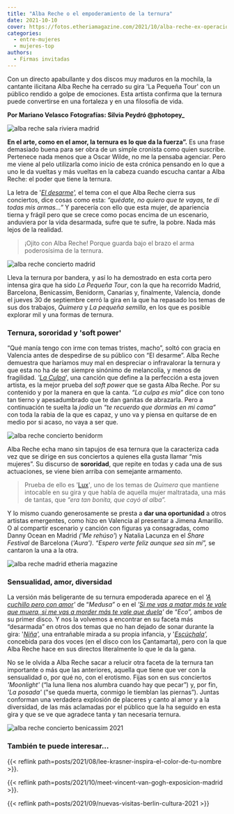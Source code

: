```yaml
---
title: "Alba Reche o el empoderamiento de la ternura"
date: 2021-10-10
cover: https://fotos.etheriamagazine.com/2021/10/alba-reche-ex-operacion-triunfo-2018.jpg
categories: 
  - entre-mujeres
  - mujeres-top
authors: 
  - Firmas invitadas
---
```


Con un directo apabullante y dos discos muy maduros en la mochila, la cantante ilicitana Alba Reche ha cerrado su gira 'La Pequeña Tour' con un público rendido a golpe de emociones. Esta artista confirma que la ternura puede convertirse en una fortaleza y en una filosofía de vida.

****Por Mariano Velasco**** ****Fotografías: Silvia Peydró @photopey\_**** 

![alba reche sala riviera madrid](https://fotos.etheriamagazine.com/2021/10/Alba-Reche-portada-etheria-magazine.jpg "Alba Reche en la Sala La Riviera de Madrid.")

__En el arte, como en el amor, la ternura es lo que da la fuerza”.__ Es una frase 
demasiado buena para ser obra de un simple cronista como quien suscribe. Pertenece nada 
menos que a Oscar Wilde, no me la pensaba agenciar. Pero me viene al pelo utilizarla 
como inicio de esta crónica pensando en lo que a uno le da vueltas y más vueltas en la 
cabeza cuando escucha cantar a Alba Reche: el poder que tiene la ternura. 

La letra de '[_El desarme_](https://www.youtube.com/watch?v=1wl8rcEnu1k)_',_ el tema con 
el que Alba Reche cierra sus conciertos, dice cosas como esta: _“quédate, no quiero que 
te vayas, te di todas mis armas…”_ Y parecería con ello que esta mujer, de apariencia 
tierna y frágil pero que se crece como pocas encima de un escenario, anduviera por la 
vida desarmada, sufre que te sufre, la pobre. Nada más lejos de la realidad. 

> ¡Ojito con Alba Reche! Porque guarda bajo el brazo el arma poderosísima de la ternura. 

![alba reche concierto madrid](https://fotos.etheriamagazine.com/2021/10/Alba-Reche-en-Madrid.jpg "Alba Reche abrió su gira 2021 en Madrid.")

Lleva la ternura por bandera, y así lo ha demostrado en esta corta pero intensa gira que 
ha sido _La Pequeña Tour_, con la que ha recorrido Madrid, Barcelona, Benicassim, 
Benidorm, Canarias y, finalmente, Valencia, donde el jueves 30 de septiembre cerró la 
gira en la que ha repasado los temas de sus dos trabajos, _Quimera_ y _La pequeña 
semilla_, en los que es posible explorar mil y una formas de ternura. 

### Ternura, sororidad y 'soft power'

“Qué manía tengo con irme con temas tristes, macho”, soltó con gracia en Valencia antes 
de despedirse de su público con “El desarme”. Alba Reche demuestra que haríamos muy mal 
en despreciar o infravalorar la ternura y que esta no ha de ser siempre sinónimo de 
melancolía, y menos de fragilidad. _'[La 
Culpa](https://www.youtube.com/watch?v=M_SQMGWwVRY)_', una canción que define a la 
perfección a esta joven artista, es la mejor prueba del _soft power_ que se gasta Alba 
Reche. Por su contenido y por la manera en que la canta. _“La culpa es mía”_ dice con 
tono tan tierno y apesadumbrado que te dan ganitas de abrazarla. Pero a continuación te 
suelta la _jodía_ un _“te recuerdo que dormías en mi cama”_ con toda la rabia de la que 
es capaz, y uno va y piensa en quitarse de en medio por si acaso, no vaya a ser que. 

![alba reche concierto benidorm](https://fotos.etheriamagazine.com/2021/10/Alba-Reche-Benidorm.jpg "Alba Reche en el concierto de Benidorm.")

Alba Reche echa mano sin tapujos de esa ternura que la caracteriza cada vez que se 
dirige en sus conciertos a quienes ella gusta llamar “mis mujeres”. Su discurso de 
**sororidad**, que repite en todas y cada una de sus actuaciones, se viene bien arriba 
con semejante armamento. 

> Prueba de ello es '[Lux](https://www.youtube.com/watch?v=dX7wa3TFr1I)'_,_ uno de los 
> temas de _Quimera_ que mantiene intocable en su gira y que habla de aquella mujer 
> maltratada, una más de tantas, que _“era tan bonita, que cayó al alba”._ 

Y lo mismo cuando generosamente se presta a **dar una oportunidad** a otros artistas 
emergentes, como hizo en Valencia al presentar a Jimena Amarillo. O al compartir 
escenario y canción con figuras ya consagradas, como Danny Ocean en Madrid _('Me 
rehúso'_) y Natalia Lacunza en el _Share Festival_ de Barcelona (_'Aura')_. _“Espero 
verte feliz aunque sea sin mí”,_ se cantaron la una a la otra. 

![alba reche madrid etheria magazine](https://fotos.etheriamagazine.com/2021/10/Cronica-Alba-Reche.jpg "Concierto de Alba Reche en Madrid.")

### Sensualidad, amor, diversidad

La versión más beligerante de su ternura empoderada aparece en el _'[A cuchillo pero con 
amor](https://www.youtube.com/watch?v=te8l8FVp2j4)'_ de “_Medusa”_ o en el _'[Si me vas 
a matar más te vale que muera, si me vas a morder más te vale que 
duela](https://www.youtube.com/watch?v=859-p33ok2Q)'_ de “_Eco”,_ ambos de su primer 
disco. Y nos la volvemos a encontrar en su faceta más “desarmada” en otros dos temas que 
no han dejado de sonar durante la gira: 
'_[Niña](https://www.youtube.com/watch?v=69qrdWuAW3k)',_ una entrañable mirada a su 
propia infancia, y '_[Escúchala](https://www.youtube.com/watch?v=X2cqIOFNyQo)',_ 
concebida para dos voces (en el disco con los Çantamarta), pero con la que Alba Reche 
hace en sus directos literalmente lo que le da la gana. 

No se le olvida a Alba Reche sacar a relucir otra faceta de la ternura tan importante o 
más que las anteriores, aquella que tiene que ver con la sensualidad o, por qué no, con 
el erotismo. Fijas son en sus conciertos _'Moonlight'_ (“la luna llena nos alumbra 
cuando hay que pecar”) y, por fin, _'La posada'_ ("se queda muerta, conmigo le tiemblan 
las piernas”). Juntas conforman una verdadera explosión de placeres y canto al amor y a 
la diversidad, de las más aclamadas por el público que la ha seguido en esta gira y que 
se ve que agradece tanta y tan necesaria ternura. 

![alba reche concierto benicassim 2021](https://fotos.etheriamagazine.com/2021/10/alba-reche-concierto-de-benicassim.jpg "Alba Reche en el concierto de Benicassim.")

### También te puede interesar...

{{< reflink path=posts/2021/08/lee-krasner-inspira-el-color-de-tu-nombre >}}. 

{{< reflink path=posts/2021/10/meet-vincent-van-gogh-exposicion-madrid >}}. 

{{< reflink path=posts/2021/09/nuevas-visitas-berlin-cultura-2021 >}}

